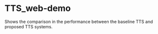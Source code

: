 # TTS_web-demo
Shows the comparison in the performance between the baseline TTS and proposed TTS systems.
